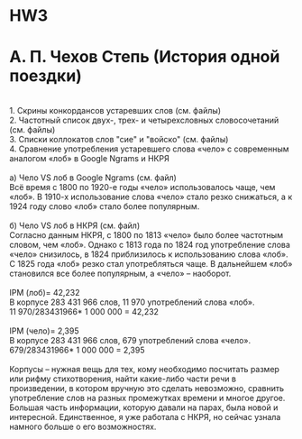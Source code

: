 # HW3
 # А. П. Чехов Степь (История одной поездки)
<br>
1. Скрины конкордансов устаревших слов (см. файлы)
<br>
2. Частотный список двух-, трех- и четырехсловных словосочетаний (см. файлы)
<br>
3. Списки коллокатов  слов "сие" и "войско" (см. файлы)
<br>
4. Сравнение употребления устаревшего слова «чело» с современным аналогом «лоб» в Google Ngrams и НКРЯ
<br>
<br>
а) Чело VS лоб в Google Ngrams (см. файл)
<br>
Всё время с 1800 по 1920-е годы «чело» использовалось чаще, чем «лоб». В 1910-х использование слова «чело» стало резко снижаться, а к 1924 году слово «лоб» стало более популярным.
<br>
<br>
б) Чело VS лоб в НКРЯ (см. файл)
<br>
Согласно данным НКРЯ, с 1800 по 1813 «чело» было более частотным словом, чем «лоб». Однако с 1813 года по 1824 год употребление слова «чело» снизилось, в 1824 приблизилось к использованию слова «лоб». С 1825 года «лоб» резко стал употребляться чаще. В дальнейшем «лоб» становился все более популярным, а «чело» – наоборот.  
<br>
<br>
IPM (лоб)= 42,232 
<br>
В корпусе 283 431 966 слов, 11 970 употреблений слова «лоб». 
<br>
11 970/283431966* 1 000 000 = 42,232
<br>
<br>
IPM (чело)= 2,395
<br>
В корпусе 283 431 966 слов, 679 употреблений слова «чело». 
<br>
679/283431966* 1 000 000 = 2,395
<br>
<br>
Корпусы – нужная вещь для тех, кому необходимо посчитать размер или рифму стихотворения, найти какие-либо части речи в  произведении, в котором вручную это сделать невозможно, сравнить употребление слов на разных промежутках времени и многое другое. Большая часть информации, которую давали на парах, была новой и интересной. Единственное, я уже работала с НКРЯ, но сейчас узнала намного больше о его возможностях. 
<br>

